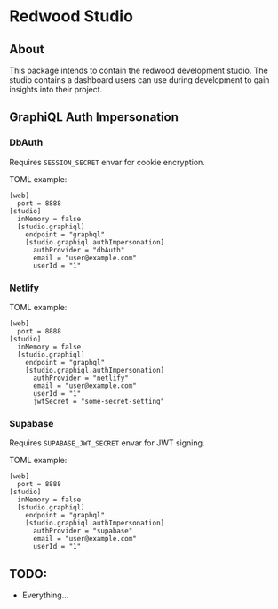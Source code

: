 # Redwood Studio

## About
This package intends to contain the redwood development studio. The studio contains a dashboard users can use during development to gain insights into their project.

## GraphiQL Auth Impersonation

### DbAuth

Requires `SESSION_SECRET` envar for cookie encryption.

TOML example:

```
[web]
  port = 8888
[studio]
  inMemory = false
  [studio.graphiql]
    endpoint = "graphql"
    [studio.graphiql.authImpersonation]
      authProvider = "dbAuth"
      email = "user@example.com"
      userId = "1"
```

### Netlify


TOML example:

```
[web]
  port = 8888
[studio]
  inMemory = false
  [studio.graphiql]
    endpoint = "graphql"
    [studio.graphiql.authImpersonation]
      authProvider = "netlify"
      email = "user@example.com"
      userId = "1"
      jwtSecret = "some-secret-setting"
```

### Supabase

Requires `SUPABASE_JWT_SECRET` envar for JWT signing.

TOML example:

```
[web]
  port = 8888
[studio]
  inMemory = false
  [studio.graphiql]
    endpoint = "graphql"
    [studio.graphiql.authImpersonation]
      authProvider = "supabase"
      email = "user@example.com"
      userId = "1"
```

## TODO:
  - Everything...
